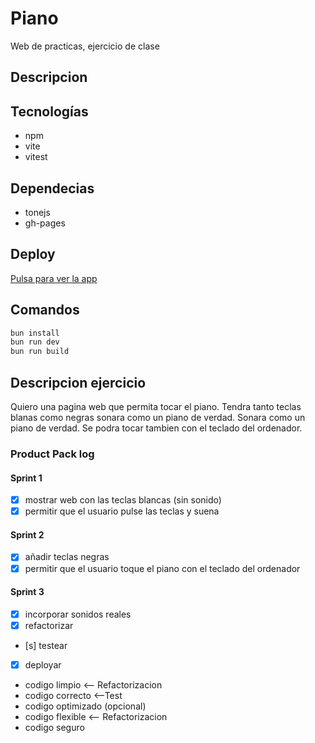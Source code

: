# Piano
Web de practicas, ejercicio de clase
## Descripcion


## Tecnologías
- npm
- vite
- vitest
  
## Dependecias
- tonejs
- gh-pages

## Deploy
[Pulsa para ver la app](https://keuznub.github.io/Piano/)

## Comandos
```bash
bun install
bun run dev
bun run build
```
## Descripcion ejercicio
Quiero una pagina web que permita tocar el piano.
Tendra tanto teclas blanas como negras sonara como un piano de verdad.
Sonara como un piano de verdad.
Se podra tocar tambien con el teclado del ordenador.

### Product Pack log

#### Sprint 1
- [x] mostrar web con las teclas blancas (sin sonido)
- [x] permitir que el usuario pulse las teclas y suena
  
#### Sprint 2
- [x] añadir teclas negras
- [x] permitir que el usuario toque el piano con el teclado del ordenador

#### Sprint 3
- [x] incorporar sonidos reales
- [x] refactorizar
- [s] testear
- [x] deployar
  
- codigo limpio <-- Refactorizacion
- codigo correcto <--Test
- codigo optimizado (opcional)
- codigo flexible <-- Refactorizacion
- codigo seguro 
